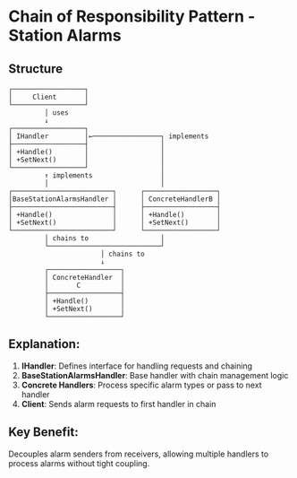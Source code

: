 # Chain of Responsibility Pattern - Station Alarms

## Structure
```
┌──────────────────┐
│     Client       │
└──────────────────┘
         │ uses
         ↓
┌──────────────────┐
│ IHandler         │←─────────────────┐ implements
├──────────────────┤                  │
│ +Handle()        │                  │
│ +SetNext()       │                  │
└──────────────────┘                  │
         ↑ implements                 │
         │                            │
┌─────────────────────────┐      ┌──────────────────┐
│BaseStationAlarmsHandler │      │ ConcreteHandlerB │
├─────────────────────────┤      ├──────────────────┤
│ +Handle()               │      │ +Handle()        │
│ +SetNext()              │      │ +SetNext()       │
└─────────────────────────┘      └──────────────────┘
         │ chains to                  │
         └────────────────────────────┘
                       │ chains to
                       ↓
         ┌──────────────────┐
         │ ConcreteHandler  │
         │       C          │
         ├──────────────────┤
         │ +Handle()        │
         │ +SetNext()       │
         └──────────────────┘
```

## Explanation:
1. **IHandler**: Defines interface for handling requests and chaining
2. **BaseStationAlarmsHandler**: Base handler with chain management logic
3. **Concrete Handlers**: Process specific alarm types or pass to next handler
4. **Client**: Sends alarm requests to first handler in chain

## Key Benefit:
Decouples alarm senders from receivers, allowing multiple handlers to process alarms without tight coupling.